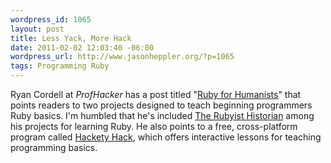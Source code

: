 ```yaml
--- 
wordpress_id: 1065
layout: post
title: Less Yack, More Hack
date: 2011-02-02 12:03:40 -06:00
wordpress_url: http://www.jasonheppler.org/?p=1065
tags: Programming Ruby
---
```

Ryan Cordell at <em>ProfHacker</em> has a post titled "<a href="http://chronicle.com/blogs/profhacker/more-hackety-hack-less-yackety-yack-ruby-for-humanists/30175">Ruby for Humanists</a>" that points readers to two projects designed to teach beginning programmers Ruby basics. I'm humbled that he's included <a href="http://www.jasonheppler.org/2010/12/10/the-rubyist-historian-the-series/">The Rubyist Historian</a> among his projects for learning Ruby. He also points to a free, cross-platform program called <a href="http://hackety-hack.com/">Hackety Hack</a>, which offers interactive lessons for teaching programming basics.
